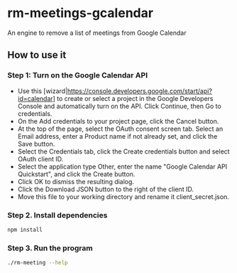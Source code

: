 # rm-meetings-gcalendar
An engine to remove a list of meetings from Google Calendar

## How to use it

### Step 1: Turn on the Google Calendar API

* Use this [wizard|https://console.developers.google.com/start/api?id=calendar] to create or select a project in the Google Developers Console and automatically turn on the API. Click Continue, then Go to credentials.
* On the Add credentials to your project page, click the Cancel button.
* At the top of the page, select the OAuth consent screen tab. Select an Email address, enter a Product name if not already set, and click the Save button.
* Select the Credentials tab, click the Create credentials button and select OAuth client ID.
* Select the application type Other, enter the name "Google Calendar API Quickstart", and click the Create button.
* Click OK to dismiss the resulting dialog.
* Click the Download JSON button to the right of the client ID.
* Move this file to your working directory and rename it client_secret.json.
### Step 2. Install dependencies
```bash
npm install
```
### Step 3. Run the program
```bash
./rm-meeting --help
```
